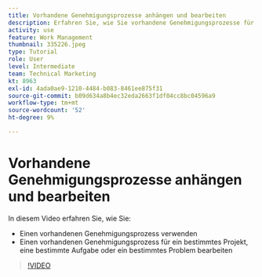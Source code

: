```yaml
---
title: Vorhandene Genehmigungsprozesse anhängen und bearbeiten
description: Erfahren Sie, wie Sie vorhandene Genehmigungsprozesse für Projekte, Aufgaben oder Probleme in [!DNL  Workfront].
activity: use
feature: Work Management
thumbnail: 335226.jpeg
type: Tutorial
role: User
level: Intermediate
team: Technical Marketing
kt: 8963
exl-id: 4ada0ae9-1210-4484-b083-8461ee875f31
source-git-commit: b09d634a8b4ec32eda2663f1df04cc8bc04596a9
workflow-type: tm+mt
source-wordcount: '52'
ht-degree: 9%

---
```


# Vorhandene Genehmigungsprozesse anhängen und bearbeiten

In diesem Video erfahren Sie, wie Sie:

* Einen vorhandenen Genehmigungsprozess verwenden
* Einen vorhandenen Genehmigungsprozess für ein bestimmtes Projekt, eine bestimmte Aufgabe oder ein bestimmtes Problem bearbeiten

>[!VIDEO](https://video.tv.adobe.com/v/335226/?quality=12)

<!---
learn more URLS
--->
